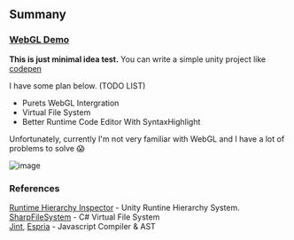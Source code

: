  

## Summany 

### [WebGL Demo](https://shlifedev.github.io/UnityPen/) 

**This is just minimal idea test.** 
You can write a simple unity project like [codepen](https://codepen.io/about/)

I have some plan below. (TODO LIST)
- Purets WebGL Intergration
- Virtual File System 
- Better Runtime Code Editor With SyntaxHighlight


Unfortunately, currently I'm not very familiar with WebGL and I have a lot of problems to solve 😱

![image](https://user-images.githubusercontent.com/49047211/216890712-e1b972fe-1270-47a7-930c-e2afd41f7121.png)

### References

[Runtime Hierarchy Inspector](https://github.com/yasirkula/UnityRuntimeInspector) - Unity Runtine Hierarchy System.   
[SharpFileSystem](https://github.com/bobvanderlinden/sharpfilesystem) - C# Virtual File System   
[Jint](https://github.com/sebastienros/jint), [Espria](https://github.com/sebastienros/esprima-dotnet) - Javascript Compiler & AST  

